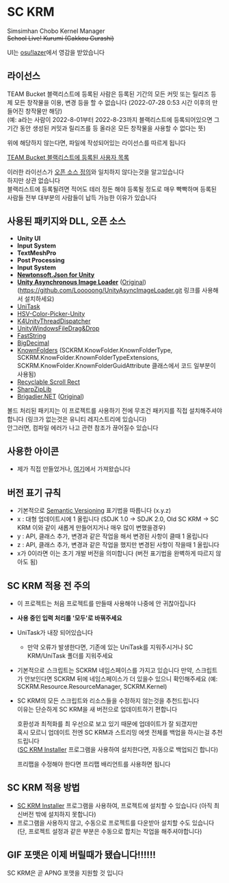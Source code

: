 # SC KRM
Simsimhan Chobo Kernel Manager   
~~School Live! Kurumi (Gakkou Gurashi)~~

UI는 [osu!lazer](https://github.com/ppy/osu)에서 영감을 받았습니다

## 라이선스
TEAM Bucket 블랙리스트에 등록된 사람은 등록된 기간의 모든 커밋 또는 릴리즈 등 제 모든 창작물을 이용, 변경 등을 할 수 없습니다 (2022-07-28 0:53 시간 이후의 만들어진 창작물만 해당)  
(예: a라는 사람이 2022-8-01부터 2022-8-23까지 블랙리스트에 등록되어있으면 그 기간 동안 생성된 커밋과 릴리즈를 등 올라온 모든 창작물을 사용할 수 없다는 뜻)

위에 해당하지 않는다면, 파일에 작성되어있는 라이선스를 따르게 됩니다

[TEAM Bucket 블랙리스트에 등록된 사용자 목록](https://docs.google.com/document/d/1diUFkd4drD_hroCqmRTYNVYzU_jpxQXsb45F-VvWekE/edit?usp=sharing)

이러한 라이선스가 [오픈 소스 정의](https://opensource.org/osd)와 일치하지 않다는것을 알고있습니다  
하지만 상관 없습니다  
블랙리스트에 등록될려면 적어도 테러 정돈 해야 등록될 정도로 매우 빡빡하며 등록된 사람들 전부 대부분의 사람들이 납득 가능한 이유가 있습니다

## 사용된 패키지와 DLL, 오픈 소스
- **Unity UI**
- **Input System**
- **TextMeshPro**
- **Post Processing**
- **Input System**
- [**Newtonsoft.Json for Unity**](https://github.com/jilleJr/Newtonsoft.Json-for-Unity/wiki/Install-official-via-UPM)
- [**Unity Asynchronous Image Loader**](https://github.com/SimsimhanChobo/UnityAsyncImageLoader) ([Original](https://github.com/Looooong/UnityAsyncImageLoader))  
	(https://github.com/Looooong/UnityAsyncImageLoader.git 링크를 사용해서 설치하세요)
- [UniTask](https://github.com/Cysharp/UniTask)
- [HSV-Color-Picker-Unity](https://github.com/judah4/HSV-Color-Picker-Unity)
- [K4UnityThreadDispatcher](https://gist.github.com/heshuimu/f63cd9126117afc4004be37b19fa1c09#file-k4unitythreaddispatcher-cs)
- [UnityWindowsFileDrag&Drop](https://github.com/Bunny83/UnityWindowsFileDrag-Drop)
- [FastString](https://github.com/snozbot/FastString)
- [BigDecimal](https://github.com/AdamWhiteHat/BigDecimal)
- [KnownFolders](https://gitlab.com/Syroot/KnownFolders/-/blob/master/src/Syroot.KnownFolders/KnownFolderType.cs) (SCKRM.KnowFolder.KnownFolderType, SCKRM.KnowFolder.KnownFolderTypeExtensions, SCKRM.KnowFolder.KnownFolderGuidAttribute 클래스에서 코드 일부분이 사용됨)
- [Recyclable Scroll Rect](https://github.com/MdIqubal/Recyclable-Scroll-Rect)
- [SharpZipLib](https://github.com/icsharpcode/SharpZipLib)
- [Brigadier.NET](https://github.com/SimsimhanChobo/Brigadier.NET) ([Original](https://github.com/AtomicBlom/Brigadier.NET))

볼드 처리된 패키지는 이 프로젝트를 사용하기 전에 무조건 패키지를 직접 설치해주셔야 합니다 (링크가 없는것은 유니티 레지스트리에 있습니다)   
안그러면, 컴파일 에러가 나고 관련 참조가 끊어질수 있습니다

## 사용한 아이콘
- 제가 직접 만들었거나, [여기](https://www.iconfinder.com/search?q=&price=free&family=bootstrap)에서 가져왔습니다

## 버전 표기 규칙
- 기본적으로 [Semantic Versioning](https://semver.org/) 표기법을 따릅니다 (x.y.z)
- x : 대형 업데이트시에 1 올립니다 (SDJK 1.0 -> SDJK 2.0, Old SC KRM -> SC KRM 이와 같이 새롭게 만들어지거나 매우 많이 변했을경우)
- y : API, 클래스 추가, 변경과 같은 작업을 해서 변경된 사항이 클때 1 올립니다
- z : API, 클래스 추가, 변경과 같은 작업을 했지만 변경된 사항이 작을때 1 올립니다
- x가 0이라면 이는 초기 개발 버전을 의미합니다 (버전 표기법을 완벽하게 따르지 않아도 됨)

## SC KRM 적용 전 주의
- 이 프로젝트는 처음 프로젝트를 만들때 사용해야 나중에 안 귀찮아집니다
- **사용 중인 입력 처리를 '모두'로 바꿔주세요**
- UniTask가 내장 되어있습니다 
  - 만약 오류가 발생한다면, 기존에 있는 UniTask를 지워주시거나 SC KRM/UniTask 폴더를 지워주세요
- 기본적으로 스크립트는 SCKRM 네임스페이스를 가지고 있습니다
  만약, 스크립트가 안보인다면 SCKRM 뒤에 네임스페이스가 더 있을수 있으니 확인해주세요
  (예: SCKRM.Resource.ResourceManager, SCKRM.Kernel)
- SC KRM의 모든 스크립트와 리소스들을 수정하지 않는것을 추천드립니다  
  이유는 단순하게 SC KRM을 새 버전으로 업데이트하기 편합니다  
  
  호환성과 최적화를 최 우선으로 보고 있기 때문에 업데이트가 잘 되갰지만  
  혹시 모르니 업데이트 전엔 SC KRM과 스트리밍 에셋 전체를 백업을 하시는걸 추천드립니다  
  ([SC KRM Installer](https://github.com/SimsimhanChobo/SC-KRM-Installer) 프로그램을 사용하여 설치한다면, 자동으로 백업되긴 합니다)  
  
  프리팹을 수정해야 한다면 프리팹 배리언트를 사용하면 됩니다

## SC KRM 적용 방법
- [SC KRM Installer](https://github.com/SimsimhanChobo/SC-KRM-Installer) 프로그램을 사용하여, 프로젝트에 설치할 수 있습니다 (아직 최신버전 밖에 설치하지 못합니다)
- 프로그램을 사용하지 않고, 수동으로 프로젝트를 다운받아 설치할 수도 있습니다 (단, 프로젝트 설정과 같은 부분은 수동으로 합치는 작업을 해주셔야합니다)
  
## GIF 포맷은 이제 버릴때가 됐습니다!!!!!!
SC KRM은 곧 APNG 포맷을 지원할 것 입니다
